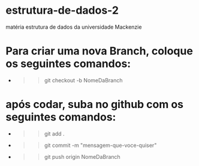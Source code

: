 # estrutura-de-dados-2
matéria estrutura de dados da universidade Mackenzie

# Para criar uma nova Branch, coloque os seguintes comandos:
- >> git checkout -b NomeDaBranch
# após codar, suba no github com os seguintes comandos:
- >> git add .
- >> git commit -m "mensagem-que-voce-quiser"
- >> git push origin NomeDaBranch